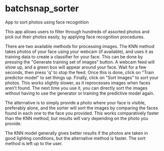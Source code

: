 # batchsnap_sorter
App to sort photos using face recognition

This app allows users to filter through hundreds of assorted photos and pick out their photos easily, by applying face recognition procedures.

There are two available methods for processing images. The KNN method takes photos of your face using your webcam (if available), and uses it as training data to create a classifier for your face. This can be done by pressing the "Generate training set of images" button. A webcam feed will show up, and a green box will appear around your face. Wait for a few seconds, then press 'q' to stop the feed. Once this is done, click on "Train predictor model" to set things up. Finally, click on "Sort Images" to sort your photos. This works slightly slower, as it reprocesses images when faces aren't found. The next time you use it, you can directly sort the images without having to use the generator or training the predictive model again.

The alternative is to simply provide a photo where your face is visible, preferably alone, and the sorter will sort the images by comparing the faces found in each one to the face you provided. This works comparatively faster than the KNN method, but results will vary depending on the photo you provide.

The KNN model generally gives better results if the photos are taken in good lighting conditions, but the alternative method is faster. The sort method is left up to the user.
